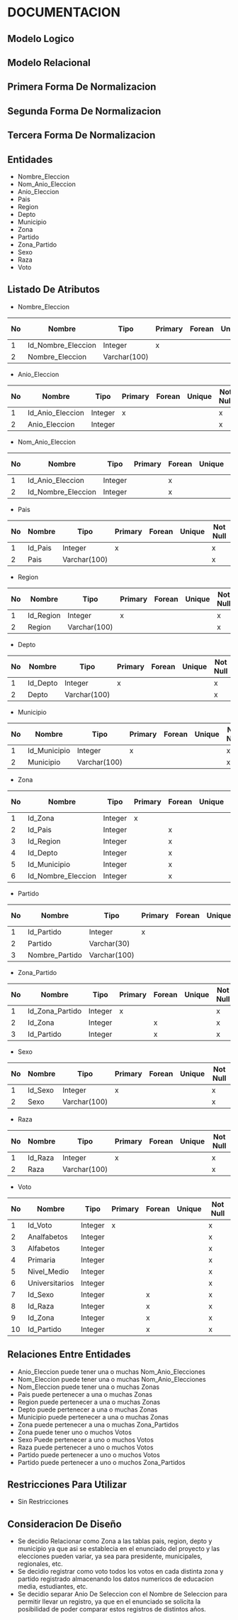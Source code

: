 # DOCUMENTACION

## Modelo Logico

## Modelo Relacional

## Primera Forma De Normalizacion

## Segunda Forma De Normalizacion

## Tercera Forma De Normalizacion

## Entidades

- Nombre_Eleccion
- Nom_Anio_Eleccion
- Anio_Eleccion
- Pais
- Region
- Depto
- Municipio
- Zona
- Partido
- Zona_Partido
- Sexo
- Raza
- Voto

## Listado De Atributos

- Nombre_Eleccion

| No | Nombre             | Tipo         | Primary | Forean | Unique | Not Null |
|----|--------------------|--------------|---------|--------|--------|----------|
| 1  | Id_Nombre_Eleccion | Integer      | x       |        |        | x        |
| 2  | Nombre_Eleccion    | Varchar(100) |         |        |        | x        |

- Anio_Eleccion

| No | Nombre           | Tipo    | Primary | Forean | Unique | Not Null |
|----|------------------|---------|---------|--------|--------|----------|
| 1  | Id_Anio_Eleccion | Integer | x       |        |        | x        |
| 2  | Anio_Eleccion    | Integer |         |        |        | x        |

- Nom_Anio_Eleccion

| No | Nombre             | Tipo    | Primary | Forean | Unique | Not Null |
|----|--------------------|---------|---------|--------|--------|----------|
| 1  | Id_Anio_Eleccion   | Integer |         | x      |        | x        |
| 2  | Id_Nombre_Eleccion | Integer |         | x      |        | x        |

- Pais

| No | Nombre  | Tipo         | Primary | Forean | Unique | Not Null |
|----|---------|--------------|---------|--------|--------|----------|
| 1  | Id_Pais | Integer      | x       |        |        | x        |
| 2  | Pais    | Varchar(100) |         |        |        | x        |

- Region

| No | Nombre    | Tipo         | Primary | Forean | Unique | Not Null |
|----|-----------|--------------|---------|--------|--------|----------|
| 1  | Id_Region | Integer      | x       |        |        | x        |
| 2  | Region    | Varchar(100) |         |        |        | x        |

- Depto

| No | Nombre   | Tipo         | Primary | Forean | Unique | Not Null |
|----|----------|--------------|---------|--------|--------|----------|
| 1  | Id_Depto | Integer      | x       |        |        | x        |
| 2  | Depto    | Varchar(100) |         |        |        | x        |

- Municipio

| No | Nombre       | Tipo         | Primary | Forean | Unique | Not Null |
|----|--------------|--------------|---------|--------|--------|----------|
| 1  | Id_Municipio | Integer      | x       |        |        | x        |
| 2  | Municipio    | Varchar(100) |         |        |        | x        |

- Zona

| No | Nombre             | Tipo    | Primary | Forean | Unique | Not Null |
|----|--------------------|---------|---------|--------|--------|----------|
| 1  | Id_Zona            | Integer | x       |        |        | x        |
| 2  | Id_Pais            | Integer |         | x      |        | x        |
| 3  | Id_Region          | Integer |         | x      |        | x        |
| 4  | Id_Depto           | Integer |         | x      |        | x        |
| 5  | Id_Municipio       | Integer |         | x      |        | x        |
| 6  | Id_Nombre_Eleccion | Integer |         | x      |        | x        |

- Partido

| No | Nombre         | Tipo         | Primary | Forean | Unique | Not Null |
|----|----------------|--------------|---------|--------|--------|----------|
| 1  | Id_Partido     | Integer      | x       |        |        | x        |
| 2  | Partido        | Varchar(30)  |         |        |        | x        |
| 3  | Nombre_Partido | Varchar(100) |         |        |        | x        |

- Zona_Partido

| No | Nombre          | Tipo    | Primary | Forean | Unique | Not Null |
|----|-----------------|---------|---------|--------|--------|----------|
| 1  | Id_Zona_Partido | Integer | x       |        |        | x        |
| 2  | Id_Zona         | Integer |         | x      |        | x        |
| 3  | Id_Partido      | Integer |         | x      |        | x        |

- Sexo

| No | Nombre  | Tipo         | Primary | Forean | Unique | Not Null |
|----|---------|--------------|---------|--------|--------|----------|
| 1  | Id_Sexo | Integer      | x       |        |        | x        |
| 2  | Sexo    | Varchar(100) |         |        |        | x        |

- Raza

| No | Nombre  | Tipo         | Primary | Forean | Unique | Not Null |
|----|---------|--------------|---------|--------|--------|----------|
| 1  | Id_Raza | Integer      | x       |        |        | x        |
| 2  | Raza    | Varchar(100) |         |        |        | x        |

- Voto

| No | Nombre         | Tipo    | Primary | Forean | Unique | Not Null |
|----|----------------|---------|---------|--------|--------|----------|
| 1  | Id_Voto        | Integer | x       |        |        | x        |
| 2  | Analfabetos    | Integer |         |        |        | x        |
| 3  | Alfabetos      | Integer |         |        |        | x        |
| 4  | Primaria       | Integer |         |        |        | x        |
| 5  | Nivel_Medio    | Integer |         |        |        | x        |
| 6  | Universitarios | Integer |         |        |        | x        |
| 7  | Id_Sexo        | Integer |         | x      |        | x        |
| 8  | Id_Raza        | Integer |         | x      |        | x        |
| 9  | Id_Zona        | Integer |         | x      |        | x        |
| 10 | Id_Partido     | Integer |         | x      |        | x        |

## Relaciones Entre Entidades

- Anio_Eleccion puede tener una o muchas Nom_Anio_Elecciones
- Nom_Eleccion puede tener una o muchas Nom_Anio_Elecciones
- Nom_Eleccion puede tener una o muchas Zonas
- Pais puede pertenecer a una o muchas Zonas
- Region puede pertenecer a una o muchas Zonas
- Depto puede pertenecer a una o muchas Zonas
- Municipio puede pertenecer a una o muchas Zonas
- Zona puede pertenecer a una o muchas Zona_Partidos
- Zona puede tener uno o muchos Votos
- Sexo Puede pertenecer a uno o muchos Votos
- Raza puede pertenecer a uno o muchos Votos
- Partido puede pertenecer a uno o muchos Votos
- Partido puede pertenecer a uno o muchos Zona_Partidos

## Restricciones Para Utilizar

- Sin Restricciones

## Consideracion De Diseño

- Se decidio Relacionar como Zona a las tablas pais, region, depto y municipio ya que asi se establecia en el enunciado del proyecto y las elecciones pueden variar, ya sea para presidente, municipales, regionales, etc.
- Se decidio registrar como voto todos los votos en cada distinta zona y partido registrado almacenando los datos numericos de educacion media, estudiantes, etc.
- Se decidio separar Anio De Seleccion con el Nombre de Seleccion para permitir llevar un registro, ya que en el enunciado se solicita la posibilidad de poder comparar estos registros de distintos años.
